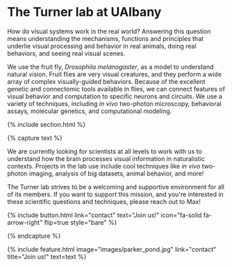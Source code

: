 ---
---

# The Turner lab at UAlbany

How do visual systems work in the real world? Answering this question means understanding the mechanisms, functions and principles that underlie visual processing and behavior in real animals, doing real behaviors, and seeing real visual scenes.

We use the fruit fly, _Drosophila melanogaster_, as a model to understand natural vision. Fruit flies are very visual creatures, and they perform a wide array of complex visually-guided behaviors. Because of the excellent genetic and connectomic tools available in flies, we can connect features of visual behavior and computation to specific neurons and circuits. We use a variety of techniques, including _in vivo_ two-photon microscopy, behavioral assays, molecular genetics, and computational modeling.


{% include section.html %}

{% capture text %}

We are currently looking for scientists at all levels to work with us to understand how the brain processes visual information in naturalistic contexts. Projects in the lab use include cool techniques like _in vivo_ two-photon imaging, analysis of big datasets, animal behavior, and more!

The Turner lab strives to be a welcoming and supportive environment for all of its members. If you want to support this mission, and you're interested in these scientific questions and techniques, please reach out to Max!

{%
  include button.html
  link="contact"
  text="Join us!"
  icon="fa-solid fa-arrow-right"
  flip=true
  style="bare"
%}

{% endcapture %}

{%
  include feature.html
  image="images/parker_pond.jpg"
  link="contact"
  title="Join us!"
  text=text
%}

